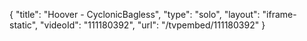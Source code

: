 {
    "title": "Hoover - CyclonicBagless",
    "type": "solo",
    "layout": "iframe-static",
    "videoId": "111180392",
    "url": "\/tvpembed\/111180392"
}